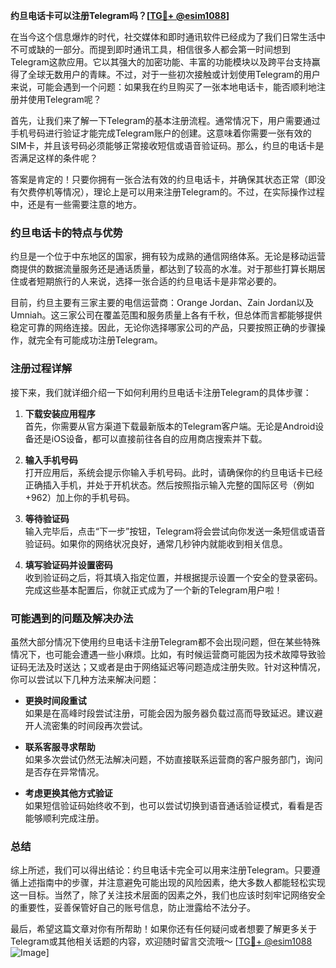 **约旦电话卡可以注册Telegram吗？[[TG💪+ @esim1088](https://t.me/s/esim1088)]**

在当今这个信息爆炸的时代，社交媒体和即时通讯软件已经成为了我们日常生活中不可或缺的一部分。而提到即时通讯工具，相信很多人都会第一时间想到Telegram这款应用。它以其强大的加密功能、丰富的功能模块以及跨平台支持赢得了全球无数用户的青睐。不过，对于一些初次接触或计划使用Telegram的用户来说，可能会遇到一个问题：如果我在约旦购买了一张本地电话卡，能否顺利地注册并使用Telegram呢？

首先，让我们来了解一下Telegram的基本注册流程。通常情况下，用户需要通过手机号码进行验证才能完成Telegram账户的创建。这意味着你需要一张有效的SIM卡，并且该号码必须能够正常接收短信或语音验证码。那么，约旦的电话卡是否满足这样的条件呢？

答案是肯定的！只要你拥有一张合法有效的约旦电话卡，并确保其状态正常（即没有欠费停机等情况），理论上是可以用来注册Telegram的。不过，在实际操作过程中，还是有一些需要注意的地方。

### 约旦电话卡的特点与优势

约旦是一个位于中东地区的国家，拥有较为成熟的通信网络体系。无论是移动运营商提供的数据流量服务还是通话质量，都达到了较高的水准。对于那些打算长期居住或者短期旅行的人来说，选择一张合适的约旦电话卡是非常必要的。

目前，约旦主要有三家主要的电信运营商：Orange Jordan、Zain Jordan以及Umniah。这三家公司在覆盖范围和服务质量上各有千秋，但总体而言都能够提供稳定可靠的网络连接。因此，无论你选择哪家公司的产品，只要按照正确的步骤操作，就完全有可能成功注册Telegram。

### 注册过程详解

接下来，我们就详细介绍一下如何利用约旦电话卡注册Telegram的具体步骤：

1. **下载安装应用程序**  
   首先，你需要从官方渠道下载最新版本的Telegram客户端。无论是Android设备还是iOS设备，都可以直接前往各自的应用商店搜索并下载。

2. **输入手机号码**  
   打开应用后，系统会提示你输入手机号码。此时，请确保你的约旦电话卡已经正确插入手机，并处于开机状态。然后按照指示输入完整的国际区号（例如+962）加上你的手机号码。

3. **等待验证码**  
   输入完毕后，点击“下一步”按钮，Telegram将会尝试向你发送一条短信或语音验证码。如果你的网络状况良好，通常几秒钟内就能收到相关信息。

4. **填写验证码并设置密码**  
   收到验证码之后，将其填入指定位置，并根据提示设置一个安全的登录密码。完成这些基本配置后，你就正式成为了一个新的Telegram用户啦！

### 可能遇到的问题及解决办法

虽然大部分情况下使用约旦电话卡注册Telegram都不会出现问题，但在某些特殊情况下，也可能会遭遇一些小麻烦。比如，有时候运营商可能因为技术故障导致验证码无法及时送达；又或者是由于网络延迟等问题造成注册失败。针对这种情况，你可以尝试以下几种方法来解决问题：

- **更换时间段重试**  
  如果是在高峰时段尝试注册，可能会因为服务器负载过高而导致延迟。建议避开人流密集的时间段再次尝试。
  
- **联系客服寻求帮助**  
  如果多次尝试仍然无法解决问题，不妨直接联系运营商的客户服务部门，询问是否存在异常情况。

- **考虑更换其他方式验证**  
  如果短信验证码始终收不到，也可以尝试切换到语音通话验证模式，看看是否能够顺利完成注册。

### 总结

综上所述，我们可以得出结论：约旦电话卡完全可以用来注册Telegram。只要遵循上述指南中的步骤，并注意避免可能出现的风险因素，绝大多数人都能轻松实现这一目标。当然了，除了关注技术层面的因素之外，我们也应该时刻牢记网络安全的重要性，妥善保管好自己的账号信息，防止泄露给不法分子。

最后，希望这篇文章对你有所帮助！如果你还有任何疑问或者想要了解更多关于Telegram或其他相关话题的内容，欢迎随时留言交流哦～ [[TG💪+ @esim1088](https://t.me/s/esim1088) ![Image](https://i.postimg.cc/4NQfJmqS/Snipaste-2025-05-13-00-14-12.png)]